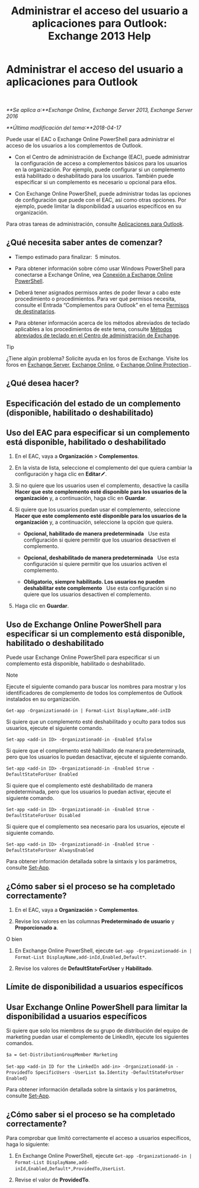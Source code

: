 ﻿---
title: 'Administrar el acceso del usuario a aplicaciones para Outlook: Exchange 2013 Help'
TOCTitle: Administrar el acceso del usuario a aplicaciones para Outlook
ms:assetid: e5833dec-a23a-439e-ac03-92671817bff8
ms:mtpsurl: https://technet.microsoft.com/es-es/library/JJ943757(v=EXCHG.150)
ms:contentKeyID: 52062076
ms.date: 04/23/2018
mtps_version: v=EXCHG.150
ms.translationtype: HT
---

# Administrar el acceso del usuario a aplicaciones para Outlook

 

_**Se aplica a:**Exchange Online, Exchange Server 2013, Exchange Server 2016_

_**Última modificación del tema:**2018-04-17_

Puede usar el EAC o Exchange Online PowerShell para administrar el acceso de los usuarios a los complementos de Outlook.

  - Con el Centro de administración de Exchange (EAC), puede administrar la configuración de acceso a complementos básicos para los usuarios en la organización. Por ejemplo, puede configurar si un complemento está habilitado o deshabilitado para los usuarios. También puede especificar si un complemento es necesario u opcional para ellos.

  - Con Exchange Online PowerShell, puede administrar todas las opciones de configuración que puede con el EAC, así como otras opciones. Por ejemplo, puede limitar la disponibilidad a usuarios específicos en su organización.

Para otras tareas de administración, consulte [Aplicaciones para Outlook](add-ins-for-outlook-exchange-2013-help.md).

## ¿Qué necesita saber antes de comenzar?

  - Tiempo estimado para finalizar:  5 minutos.

  - Para obtener información sobre cómo usar Windows PowerShell para conectarse a Exchange Online, vea [Conexión a Exchange Online PowerShell](https://go.microsoft.com/fwlink/p/?linkid=396554).

  - Deberá tener asignados permisos antes de poder llevar a cabo este procedimiento o procedimientos. Para ver qué permisos necesita, consulte el Entrada “Complementos para Outlook” en el tema [Permisos de destinatarios](recipients-permissions-exchange-2013-help.md).

  - Para obtener información acerca de los métodos abreviados de teclado aplicables a los procedimientos de este tema, consulte [Métodos abreviados de teclado en el Centro de administración de Exchange](keyboard-shortcuts-in-the-exchange-admin-center-exchange-online-protection-help.md).


> [!TIP]
> ¿Tiene algún problema? Solicite ayuda en los foros de Exchange. Visite los foros en <A href="https://go.microsoft.com/fwlink/p/?linkid=60612">Exchange Server</A>, <A href="https://go.microsoft.com/fwlink/p/?linkid=267542">Exchange Online</A>, o <A href="https://go.microsoft.com/fwlink/p/?linkid=285351">Exchange Online Protection</A>..



## ¿Qué desea hacer?

## Especificación del estado de un complemento (disponible, habilitado o deshabilitado)

## Uso del EAC para especificar si un complemento está disponible, habilitado o deshabilitado

1.  En el EAC, vaya a **Organización** \> **Complementos**.

2.  En la vista de lista, seleccione el complemento del que quiera cambiar la configuración y haga clic en **Editar**![Icono Editar](images/Bb124582.6f53ccb2-1f13-4c02-bea0-30690e6ea71d(EXCHG.150).gif "Icono Editar").

3.  Si no quiere que los usuarios usen el complemento, desactive la casilla **Hacer que este complemento esté disponible para los usuarios de la organización** y, a continuación, haga clic en **Guardar**.

4.  Si quiere que los usuarios puedan usar el complemento, seleccione **Hacer que este complemento esté disponible para los usuarios de la organización** y, a continuación, seleccione la opción que quiera.
    
      - **Opcional, habilitado de manera predeterminada**   Use esta configuración si quiere permitir que los usuarios desactiven el complemento.
    
      - **Opcional, deshabilitado de manera predeterminada**   Use esta configuración si quiere permitir que los usuarios activen el complemento.
    
      - **Obligatorio, siempre habilitado. Los usuarios no pueden deshabilitar este complemento**   Use esta configuración si no quiere que los usuarios desactiven el complemento.

5.  Haga clic en **Guardar**.

## Uso de Exchange Online PowerShell para especificar si un complemento está disponible, habilitado o deshabilitado

Puede usar Exchange Online PowerShell para especificar si un complemento está disponible, habilitado o deshabilitado.


> [!NOTE]
> Ejecute el siguiente comando para buscar los nombres para mostrar y los identificadores de complemento de todos los complementos de Outlook instalados en su organización.



    Get-app -Organizationadd-in | Format-List DisplayName,add-inID

Si quiere que un complemento esté deshabilitado y oculto para todos sus usuarios, ejecute el siguiente comando.

    Set-app <add-in ID> -Organizationadd-in -Enabled $false

Si quiere que el complemento esté habilitado de manera predeterminada, pero que los usuarios lo puedan desactivar, ejecute el siguiente comando.

    Set-app <add-in ID> -Organizationadd-in -Enabled $true -DefaultStateForUser Enabled

Si quiere que el complemento esté deshabilitado de manera predeterminada, pero que los usuarios lo puedan activar, ejecute el siguiente comando.

    Set-app <add-in ID> -Organizationadd-in -Enabled $true -DefaultStateForUser Disabled

Si quiere que el complemento sea necesario para los usuarios, ejecute el siguiente comando.

    Set-app <add-in ID> -Organizationadd-in -Enabled $true -DefaultStateForUser AlwaysEnabled

Para obtener información detallada sobre la sintaxis y los parámetros, consulte [Set-App](https://technet.microsoft.com/es-es/library/jj218630\(v=exchg.150\)).

## ¿Cómo saber si el proceso se ha completado correctamente?

1.  En el EAC, vaya a **Organización** \> **Complementos**.

2.  Revise los valores en las columnas **Predeterminado de usuario** y **Proporcionado a**.

O bien

1.  En Exchange Online PowerShell, ejecute `Get-app -Organizationadd-in | Format-List DisplayName,add-inId,Enabled,Default*`.

2.  Revise los valores de **DefaultStateForUser** y **Habilitado**.

## Límite de disponibilidad a usuarios específicos

## Usar Exchange Online PowerShell para limitar la disponibilidad a usuarios específicos

Si quiere que solo los miembros de su grupo de distribución del equipo de marketing puedan usar el complemento de LinkedIn, ejecute los siguientes comandos.

    $a = Get-DistributionGroupMember Marketing

    Set-app <add-in ID for the LinkedIn add-in> -Organizationadd-in -ProvidedTo SpecificUsers -UserList $a.Identity -DefaultStateForUser Enabled}

Para obtener información detallada sobre la sintaxis y los parámetros, consulte [Set-App](https://technet.microsoft.com/es-es/library/jj218630\(v=exchg.150\)).

## ¿Cómo saber si el proceso se ha completado correctamente?

Para comprobar que limitó correctamente el acceso a usuarios específicos, haga lo siguiente:

1.  En Exchange Online PowerShell, ejecute `Get-app -Organizationadd-in | Format-List DisplayName,add-inId,Enabled,Default*,ProvidedTo,UserList`.

2.  Revise el valor de **ProvidedTo**.

